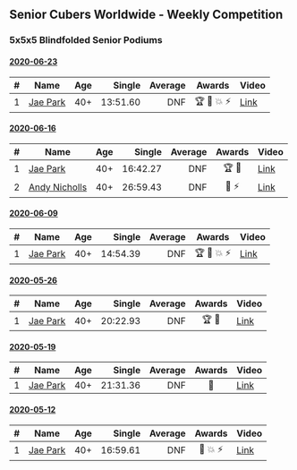 ## Senior Cubers Worldwide - Weekly Competition
### 5x5x5 Blindfolded Senior Podiums
#### [2020-06-23](2020-06-23.md)

| # | Name | Age | Single | Average | Awards | Video |
| :--: | -- | :--: | --: | --: | :--: | -- |
| 1 | [Jae Park](../../persons/jae_park/555bf.md) | 40+ | 13:51.60 | DNF | 🏆 🥇 💥 ⚡ | [Link](https://www.facebook.com/events/850175445522887/permalink/850645842142514/) |

#### [2020-06-16](2020-06-16.md)

| # | Name | Age | Single | Average | Awards | Video |
| :--: | -- | :--: | --: | --: | :--: | -- |
| 1 | [Jae Park](../../persons/jae_park/555bf.md) | 40+ | 16:42.27 | DNF | 🏆 🥇 | [Link](https://www.facebook.com/events/208176410240808/permalink/209074773484305/) |
| 2 | [Andy Nicholls](../../persons/andy_nicholls/555bf.md) | 40+ | 26:59.43 | DNF | 🥈 ⚡ | [Link](https://www.facebook.com/events/208176410240808/permalink/210968409961608/) |

#### [2020-06-09](2020-06-09.md)

| # | Name | Age | Single | Average | Awards | Video |
| :--: | -- | :--: | --: | --: | :--: | -- |
| 1 | [Jae Park](../../persons/jae_park/555bf.md) | 40+ | 14:54.39 | DNF | 🏆 🥇 💥 ⚡ | [Link](https://www.facebook.com/events/620460455211235/permalink/622707208319893/) |


#### [2020-05-26](2020-05-26.md)

| # | Name | Age | Single | Average | Awards | Video |
| :--: | -- | :--: | --: | --: | :--: | -- |
| 1 | [Jae Park](../../persons/jae_park/555bf.md) | 40+ | 20:22.93 | DNF | 🏆 🥇 | [Link](https://www.facebook.com/events/1531820936993798/permalink/1532726963569862/) |

#### [2020-05-19](2020-05-19.md)

| # | Name | Age | Single | Average | Awards | Video |
| :--: | -- | :--: | --: | --: | :--: | -- |
| 1 | [Jae Park](../../persons/jae_park/555bf.md) | 40+ | 21:31.36 | DNF | 🥇 | [Link](https://www.facebook.com/events/2608037409484307/permalink/2608621196092595/) |

#### [2020-05-12](2020-05-12.md)

| # | Name | Age | Single | Average | Awards | Video |
| :--: | -- | :--: | --: | --: | :--: | -- |
| 1 | [Jae Park](../../persons/jae_park/555bf.md) | 40+ | 16:59.61 | DNF | 🥇 💥 ⚡ | [Link](https://www.facebook.com/events/367340484222677/permalink/368393814117344/) |



<!-- Global site tag (gtag.js) - Google Analytics -->
<script async src="https://www.googletagmanager.com/gtag/js?id=UA-86348435-3"></script>
<script>window.dataLayer = window.dataLayer || []; function gtag() {dataLayer.push(arguments);} gtag('js', new Date()); gtag('config', 'UA-86348435-3');</script>
